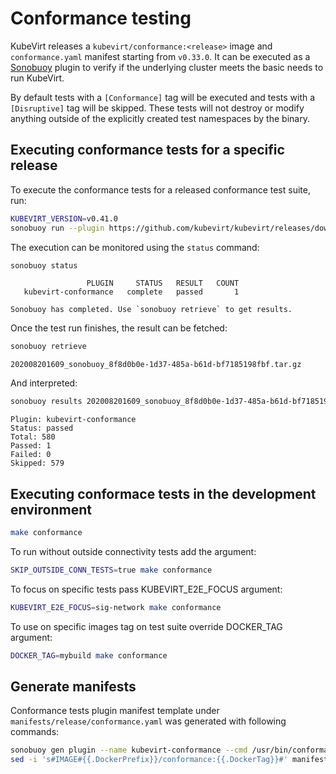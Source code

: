 # Conformance testing

KubeVirt releases a `kubevirt/conformance:<release>` image and
`conformance.yaml` manifest starting from `v0.33.0`. It can be executed as a
[Sonobuoy](https://sonobuoy.io/) plugin to verify if the underlying cluster
meets the basic needs to run KubeVirt.

By default tests with a `[Conformance]` tag will be executed and tests with a
`[Disruptive]` tag will be skipped. These tests will not destroy or modify
anything outside of the explicitly created test namespaces by the binary.

## Executing conformance tests for a specific release

To execute the conformance tests for a released conformance test suite, run:

```bash
KUBEVIRT_VERSION=v0.41.0
sonobuoy run --plugin https://github.com/kubevirt/kubevirt/releases/download/${KUBEVIRT_VERSION}/conformance.yaml
```

The execution can be monitored using the `status` command:

```bash
sonobuoy status
```

```
                 PLUGIN     STATUS   RESULT   COUNT
   kubevirt-conformance   complete   passed       1

Sonobuoy has completed. Use `sonobuoy retrieve` to get results.
```

Once the test run finishes, the result can be fetched:

```bash
sonobuoy retrieve
```

```
202008201609_sonobuoy_8f8d0b0e-1d37-485a-b61d-bf7185198fbf.tar.gz
```

And interpreted:

```bash
sonobuoy results 202008201609_sonobuoy_8f8d0b0e-1d37-485a-b61d-bf7185198fbf.tar.gz
```

```
Plugin: kubevirt-conformance
Status: passed
Total: 580
Passed: 1
Failed: 0
Skipped: 579
```

## Executing conformace tests in the development environment

```bash
make conformance
```

To run without outside connectivity tests add the argument:

```bash
SKIP_OUTSIDE_CONN_TESTS=true make conformance
```

To focus on specific tests pass KUBEVIRT_E2E_FOCUS argument:

```bash
KUBEVIRT_E2E_FOCUS=sig-network make conformance
```

To use on specific images tag on test suite override DOCKER_TAG argument:

```bash
DOCKER_TAG=mybuild make conformance
```

## Generate manifests

Conformance tests plugin manifest template under
`manifests/release/conformance.yaml` was generated with following commands:

```bash
sonobuoy gen plugin --name kubevirt-conformance --cmd /usr/bin/conformance --image IMAGE -f junit > manifests/release/conformance.yaml.in
sed -i 's#IMAGE#{{.DockerPrefix}}/conformance:{{.DockerTag}}#' manifests/release/conformance.yaml.in
```
